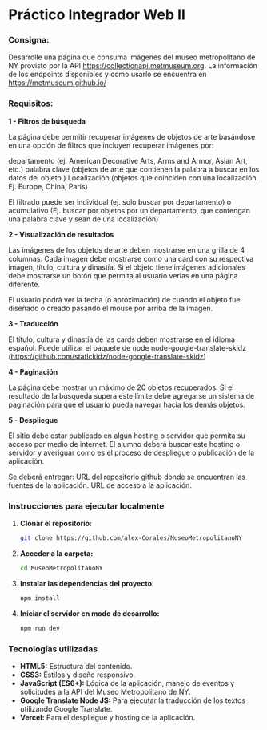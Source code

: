 # Práctico Integrador Web II

### Consigna:

Desarrolle una página que consuma imágenes del museo metropolitano de NY provisto por la API https://collectionapi.metmuseum.org. La información de los endpoints disponibles y como usarlo se encuentra en https://metmuseum.github.io/

### Requisitos:

**1 - Filtros de búsqueda**

La página debe permitir recuperar imágenes de objetos de arte basándose en una opción de filtros que incluyen recuperar imágenes por:

departamento (ej. American Decorative Arts, Arms and Armor, Asian Art, etc.) palabra clave (objetos de arte que contienen la palabra a buscar en los datos del objeto.) Localización (objetos que coinciden con una localización. Ej. Europe, China, Paris)

El filtrado puede ser individual (ej. solo buscar por departamento) o acumulativo (Ej. buscar por objetos por un departamento, que contengan una palabra clave y sean de una localización)

**2 - Visualización de resultados**

Las imágenes de los objetos de arte deben mostrarse en una grilla de 4 columnas. Cada imagen debe mostrarse como una card con su respectiva imagen, título, cultura y dinastía. Si el objeto tiene imágenes adicionales debe mostrarse un botón que permita al usuario verlas en una página diferente.

El usuario podrá ver la fecha (o aproximación) de cuando el objeto fue diseñado o creado pasando el mouse por arriba de la imagen.

**3 - Traducción**

El título, cultura y dinastía de las cards deben mostrarse en el idioma español. Puede utilizar el paquete de node node-google-translate-skidz (https://github.com/statickidz/node-google-translate-skidz)

**4 - Paginación**

La página debe mostrar un máximo de 20 objetos recuperados. Si el resultado de la búsqueda supera este límite debe agregarse un sistema de paginación para que el usuario pueda navegar hacia los demás objetos.

**5 - Despliegue**

El sitio debe estar publicado en algún hosting o servidor que permita su acceso por medio de internet. El alumno deberá buscar este hosting o servidor y averiguar como es el proceso de despliegue o publicación de la aplicación.

Se deberá entregar: URL del repositorio github donde se encuentran las fuentes de la aplicación. URL de acceso a la aplicación.

### Instrucciones para ejecutar localmente

1. **Clonar el repositorio:**

   ```bash
   git clone https://github.com/alex-Corales/MuseoMetropolitanoNY
   ```

2. **Acceder a la carpeta:**

   ```bash
   cd MuseoMetropolitanoNY
   ```

3. **Instalar las dependencias del proyecto:**

   ```bash
   npm install
   ```

4. **Iniciar el servidor en modo de desarrollo:**

   ```bash
   npm run dev
   ```

### Tecnologías utilizadas

- **HTML5:** Estructura del contenido.
- **CSS3:** Estilos y diseño responsivo.
- **JavaScript (ES6+):** Lógica de la aplicación, manejo de eventos y solicitudes a la API del Museo Metropolitano de NY.
- **Google Translate Node JS:** Para ejecutar la traducción de los textos utilizando Google Translate.
- **Vercel:** Para el despliegue y hosting de la aplicación.
